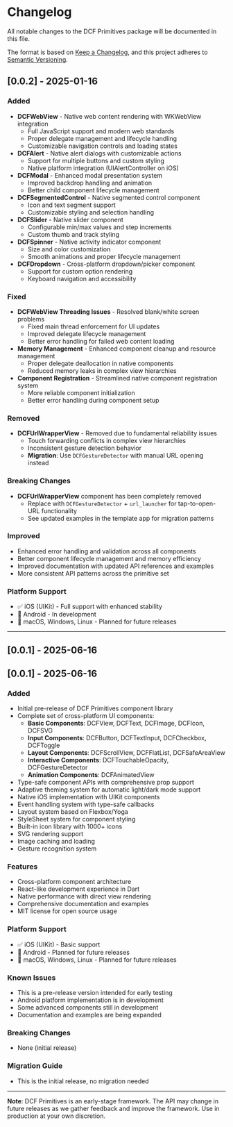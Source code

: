 # Changelog

All notable changes to the DCF Primitives package will be documented in this file.

The format is based on [Keep a Changelog](https://keepachangelog.com/en/1.0.0/),
and this project adheres to [Semantic Versioning](https://semver.org/spec/v2.0.0.html).

## [0.0.2] - 2025-01-16

### Added
- **DCFWebView** - Native web content rendering with WKWebView integration
  - Full JavaScript support and modern web standards
  - Proper delegate management and lifecycle handling
  - Customizable navigation controls and loading states
- **DCFAlert** - Native alert dialogs with customizable actions
  - Support for multiple buttons and custom styling
  - Native platform integration (UIAlertController on iOS)
- **DCFModal** - Enhanced modal presentation system
  - Improved backdrop handling and animation
  - Better child component lifecycle management
- **DCFSegmentedControl** - Native segmented control component
  - Icon and text segment support
  - Customizable styling and selection handling
- **DCFSlider** - Native slider component
  - Configurable min/max values and step increments
  - Custom thumb and track styling
- **DCFSpinner** - Native activity indicator component
  - Size and color customization
  - Smooth animations and proper lifecycle management
- **DCFDropdown** - Cross-platform dropdown/picker component
  - Support for custom option rendering
  - Keyboard navigation and accessibility

### Fixed
- **DCFWebView Threading Issues** - Resolved blank/white screen problems
  - Fixed main thread enforcement for UI updates
  - Improved delegate lifecycle management
  - Better error handling for failed web content loading
- **Memory Management** - Enhanced component cleanup and resource management
  - Proper delegate deallocation in native components
  - Reduced memory leaks in complex view hierarchies
- **Component Registration** - Streamlined native component registration system
  - More reliable component initialization
  - Better error handling during component setup

### Removed
- **DCFUrlWrapperView** - Removed due to fundamental reliability issues
  - Touch forwarding conflicts in complex view hierarchies
  - Inconsistent gesture detection behavior
  - **Migration**: Use `DCFGestureDetector` with manual URL opening instead

### Breaking Changes
- **DCFUrlWrapperView** component has been completely removed
  - Replace with `DCFGestureDetector` + `url_launcher` for tap-to-open-URL functionality
  - See updated examples in the template app for migration patterns

### Improved
- Enhanced error handling and validation across all components
- Better component lifecycle management and memory efficiency
- Improved documentation with updated API references and examples
- More consistent API patterns across the primitive set

### Platform Support
- ✅ iOS (UIKit) - Full support with enhanced stability
- 🚧 Android - In development
- 🚧 macOS, Windows, Linux - Planned for future releases

---

## [0.0.1] - 2025-06-16

## [0.0.1] - 2025-06-16

### Added
- Initial pre-release of DCF Primitives component library
- Complete set of cross-platform UI components:
  - **Basic Components**: DCFView, DCFText, DCFImage, DCFIcon, DCFSVG
  - **Input Components**: DCFButton, DCFTextInput, DCFCheckbox, DCFToggle
  - **Layout Components**: DCFScrollView, DCFFlatList, DCFSafeAreaView
  - **Interactive Components**: DCFTouchableOpacity, DCFGestureDetector
  - **Animation Components**: DCFAnimatedView
- Type-safe component APIs with comprehensive prop support
- Adaptive theming system for automatic light/dark mode support
- Native iOS implementation with UIKit components
- Event handling system with type-safe callbacks
- Layout system based on Flexbox/Yoga
- StyleSheet system for component styling
- Built-in icon library with 1000+ icons
- SVG rendering support
- Image caching and loading
- Gesture recognition system

### Features
- Cross-platform component architecture
- React-like development experience in Dart
- Native performance with direct view rendering
- Comprehensive documentation and examples
- MIT license for open source usage

### Platform Support
- ✅ iOS (UIKit) - Basic support
- 🚧 Android - Planned for future releases
- 🚧 macOS, Windows, Linux - Planned for future releases

### Known Issues
- This is a pre-release version intended for early testing
- Android platform implementation is in development
- Some advanced components still in development
- Documentation and examples are being expanded

### Breaking Changes
- None (initial release)

### Migration Guide
- This is the initial release, no migration needed

---

**Note**: DCF Primitives is an early-stage framework. The API may change in future releases as we gather feedback and improve the framework. Use in production at your own discretion.